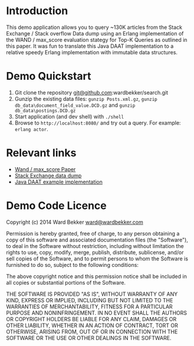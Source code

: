 # Introduction

This demo application allows you to query ~130K articles from the Stack Exchange / Stack overflow Data dump using an Erlang implementation of the WAND / max_score evaluation stategy for Top-K Queries as outlined in this paper. It was fun to translate this Java DAAT implementation to a relative speedy Erlang implementation with immutable data structures.

# Demo Quickstart

1. Git clone the repository git@github.com:wardbekker/search.git
2. Gunzip the existing data files: `gunzip Posts.xml.gz`, `gunzip db_data\document_field_value.DCD.gz` and `gunzip db_data\postings.DCD.gz`
3. Start application (and dev shell) with `./shell`
4. Browse to `http://localhost:8080/` and try out a query. For example: `erlang actor`.

# Relevant links

- [Wand / max_score Paper](http://fontoura.org/papers/vldb2011.pdf)
- [Stack Exchange data dump](https://archive.org/details/stackexchange)
- [Java DAAT example implementation](https://github.com/ashaegupta/InvIndexSearch/blob/master/invindexsimsearch/src/com/invIndexSimSearch/DAAT.java)

# Demo Code Licence

 Copyright (c) 2014 Ward Bekker <ward@wardbekker.com>

 Permission is hereby granted, free of charge, to any person
 obtaining a copy of this software and associated documentation
 files (the "Software"), to deal in the Software without
 restriction, including without limitation the rights to use,
 copy, modify, merge, publish, distribute, sublicense, and/or sell
 copies of the Software, and to permit persons to whom the
 Software is furnished to do so, subject to the following
 conditions:

 The above copyright notice and this permission notice shall be
 included in all copies or substantial portions of the Software.

 THE SOFTWARE IS PROVIDED "AS IS", WITHOUT WARRANTY OF ANY KIND,
 EXPRESS OR IMPLIED, INCLUDING BUT NOT LIMITED TO THE WARRANTIES
 OF MERCHANTABILITY, FITNESS FOR A PARTICULAR PURPOSE AND
 NONINFRINGEMENT. IN NO EVENT SHALL THE AUTHORS OR COPYRIGHT
 HOLDERS BE LIABLE FOR ANY CLAIM, DAMAGES OR OTHER LIABILITY,
 WHETHER IN AN ACTION OF CONTRACT, TORT OR OTHERWISE, ARISING
 FROM, OUT OF OR IN CONNECTION WITH THE SOFTWARE OR THE USE OR
 OTHER DEALINGS IN THE SOFTWARE.


